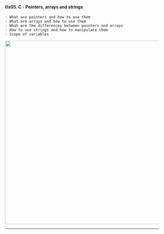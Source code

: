 

#### 0x05. C - Pointers, arrays and strings



    - What are pointers and how to use them
    - What are arrays and how to use them
    - What are the differences between pointers and arrays
    - How to use strings and how to manipulate them
    - Scope of variables


<p align=center>
<img src="https://mesgoodies.net/4799-thickbox_default/shirt-starsky-et-hutch-huggy-les-bons-tuyaux-noir-blanc-pour-homme-et-femme.jpg" width="600">
 
<p/>




---
